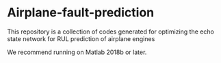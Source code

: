 # Airplane-fault-prediction
This repository is a collection of codes generated for optimizing the echo state network for RUL prediction of airplane engines

We recommend running on Matlab 2018b or later.
